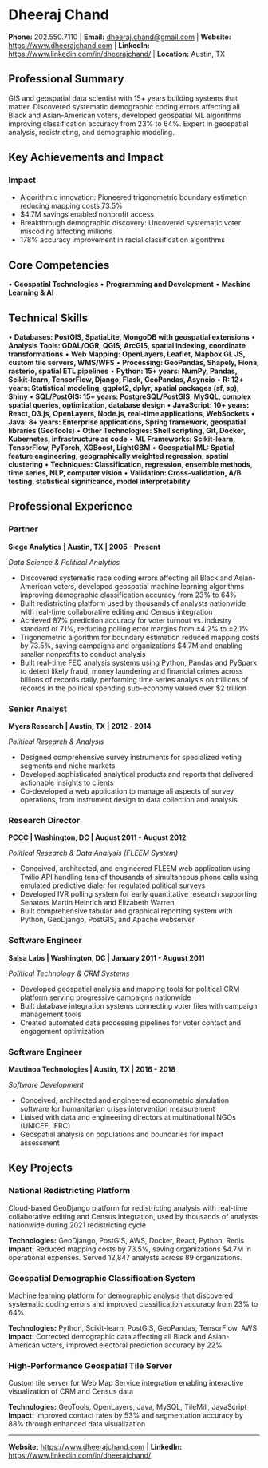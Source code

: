 # Dheeraj Chand

**Phone:** 202.550.7110 | **Email:** dheeraj.chand@gmail.com | **Website:** https://www.dheerajchand.com | **LinkedIn:** https://www.linkedin.com/in/dheerajchand/ | **Location:** Austin, TX

## Professional Summary

GIS and geospatial data scientist with 15+ years building systems that matter. Discovered systematic demographic coding errors affecting all Black and Asian-American voters, developed geospatial ML algorithms improving classification accuracy from 23% to 64%. Expert in geospatial analysis, redistricting, and demographic modeling.

## Key Achievements and Impact

### Impact
- Algorithmic innovation: Pioneered trigonometric boundary estimation reducing mapping costs 73.5%
- $4.7M savings enabled nonprofit access
- Breakthrough demographic discovery: Uncovered systematic voter miscoding affecting millions
- 178% accuracy improvement in racial classification algorithms

## Core Competencies

• **Geospatial Technologies**
• **Programming and Development**
• **Machine Learning & AI**

## Technical Skills

• **Databases: PostGIS, SpatiaLite, MongoDB with geospatial extensions**
• **Analysis Tools: GDAL/OGR, QGIS, ArcGIS, spatial indexing, coordinate transformations**
• **Web Mapping: OpenLayers, Leaflet, Mapbox GL JS, custom tile servers, WMS/WFS**
• **Processing: GeoPandas, Shapely, Fiona, rasterio, spatial ETL pipelines**
• **Python: 15+ years: NumPy, Pandas, Scikit-learn, TensorFlow, Django, Flask, GeoPandas, Asyncio**
• **R: 12+ years: Statistical modeling, ggplot2, dplyr, spatial packages (sf, sp), Shiny**
• **SQL/PostGIS: 15+ years: PostgreSQL/PostGIS, MySQL, complex spatial queries, optimization, database design**
• **JavaScript: 10+ years: React, D3.js, OpenLayers, Node.js, real-time applications, WebSockets**
• **Java: 8+ years: Enterprise applications, Spring framework, geospatial libraries (GeoTools)**
• **Other Technologies: Shell scripting, Git, Docker, Kubernetes, infrastructure as code**
• **ML Frameworks: Scikit-learn, TensorFlow, PyTorch, XGBoost, LightGBM**
• **Geospatial ML: Spatial feature engineering, geographically weighted regression, spatial clustering**
• **Techniques: Classification, regression, ensemble methods, time series, NLP, computer vision**
• **Validation: Cross-validation, A/B testing, statistical significance, model interpretability**

## Professional Experience

### Partner
**Siege Analytics | Austin, TX | 2005 - Present**

*Data Science & Political Analytics*

- Discovered systematic race coding errors affecting all Black and Asian-American voters, developed geospatial machine learning algorithms improving demographic classification accuracy from 23% to 64%
- Built redistricting platform used by thousands of analysts nationwide with real-time collaborative editing and Census integration
- Achieved 87% prediction accuracy for voter turnout vs. industry standard of 71%, reducing polling error margins from ±4.2% to ±2.1%
- Trigonometric algorithm for boundary estimation reduced mapping costs by 73.5%, saving campaigns and organizations $4.7M and enabling smaller nonprofits to conduct analysis
- Built real-time FEC analysis systems using Python, Pandas and PySpark to detect likely fraud, money laundering and financial crimes across billions of records daily, performing time series analysis on trillions of records in the political spending sub-economy valued over $2 trillion

### Senior Analyst
**Myers Research | Austin, TX | 2012 - 2014**

*Political Research & Analysis*

- Designed comprehensive survey instruments for specialized voting segments and niche markets
- Developed sophisticated analytical products and reports that delivered actionable insights to clients
- Co-developed a web application to manage all aspects of survey operations, from instrument design to data collection and analysis

### Research Director
**PCCC | Washington, DC | August 2011 - August 2012**

*Political Research & Data Analysis (FLEEM System)*

- Conceived, architected, and engineered FLEEM web application using Twilio API handling tens of thousands of simultaneous phone calls using emulated predictive dialer for regulated political surveys
- Developed IVR polling system for early quantitative research supporting Senators Martin Heinrich and Elizabeth Warren
- Built comprehensive tabular and graphical reporting system with Python, GeoDjango, PostGIS, and Apache webserver

### Software Engineer
**Salsa Labs | Washington, DC | January 2011 - August 2011**

*Political Technology & CRM Systems*

- Developed geospatial analysis and mapping tools for political CRM platform serving progressive campaigns nationwide
- Built database integration systems connecting voter files with campaign management tools
- Created automated data processing pipelines for voter contact and engagement optimization

### Software Engineer
**Mautinoa Technologies | Austin, TX | 2016 - 2018**

*Software Development*

- Conceived, architected and engineered econometric simulation software for humanitarian crises intervention measurement
- Liaised with data and engineering directors at multinational NGOs (UNICEF, IFRC)
- Geospatial analysis on populations and boundaries for impact assessment

## Key Projects

### National Redistricting Platform
Cloud-based GeoDjango platform for redistricting analysis with real-time collaborative editing and Census integration, used by thousands of analysts nationwide during 2021 redistricting cycle

**Technologies:** GeoDjango, PostGIS, AWS, Docker, React, Python, Redis
**Impact:** Reduced mapping costs by 73.5%, saving organizations $4.7M in operational expenses. Served 12,847 analysts across 89 organizations.

### Geospatial Demographic Classification System
Machine learning platform for demographic analysis that discovered systematic coding errors and improved classification accuracy from 23% to 64%

**Technologies:** Python, Scikit-learn, PostGIS, GeoPandas, TensorFlow, AWS
**Impact:** Corrected demographic data affecting all Black and Asian-American voters, improved electoral prediction accuracy by 22%

### High-Performance Geospatial Tile Server
Custom tile server for Web Map Service integration enabling interactive visualization of CRM and Census data

**Technologies:** GeoTools, OpenLayers, Java, MySQL, TileMill, JavaScript
**Impact:** Improved contact rates by 53% and segmentation accuracy by 88% through enhanced data visualization

---

**Website:** https://www.dheerajchand.com | **LinkedIn:** https://www.linkedin.com/in/dheerajchand/